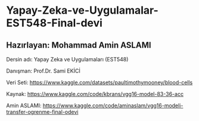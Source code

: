# Yapay-Zeka-ve-Uygulamalar-EST548-Final-devi
## Hazırlayan: Mohammad Amin ASLAMI

Dersin adı: 		Yapay Zeka ve Uygulamaları (EST548)

Danışman:		Prof.Dr. Sami EKİCİ

Veri Seti: https://www.kaggle.com/datasets/paultimothymooney/blood-cells

Kaynak: https://www.kaggle.com/code/kbrans/vgg16-model-83-36-acc

Amin ASLAMI: https://www.kaggle.com/code/aminaslam/vgg16-modeli-transfer-ogrenme-final-odevi

